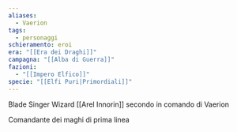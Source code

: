 ```yaml
---
aliases:
  - Vaerion
tags:
  - personaggi
schieramento: eroi
era: "[[Era dei Draghi]]"
campagna: "[[Alba di Guerra]]"
fazioni:
  - "[[Impero Elfico]]"
specie: "[[Elfi Puri|Primordiali]]"
---
```

Blade Singer Wizard
[[Arel Innorin]] secondo in comando di Vaerion

Comandante dei maghi di prima linea
